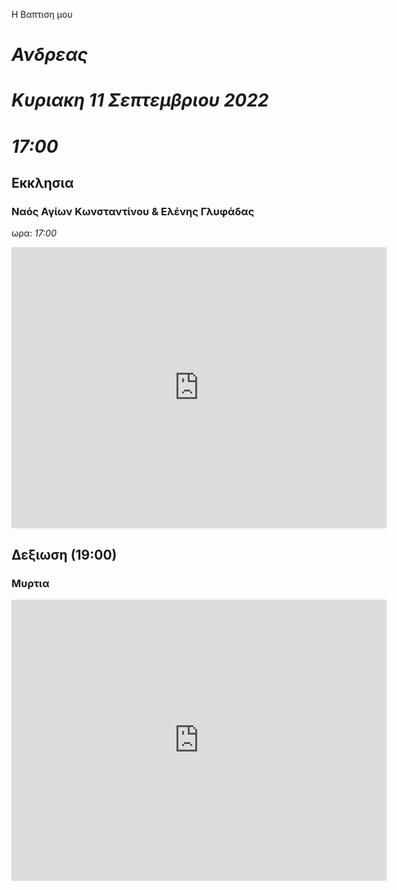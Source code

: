 Η Βαπτιση μου
# *Ανδρεας*

# *Κυριακη 11 Σεπτεμβριου 2022*
# *17:00*

## Εκκλησια 
### Ναός Αγίων Κωνσταντίνου & Ελένης Γλυφάδας
ωρα: *17:00*
<iframe src="https://www.google.com/maps/embed?pb=!1m18!1m12!1m3!1d3149.801647513054!2d23.743370314964903!3d37.86493131474083!2m3!1f0!2f0!3f0!3m2!1i1024!2i768!4f13.1!3m3!1m2!1s0x14a1bfc954efe6d5%3A0xc2f932062857d728!2sSaints%20Constantine%20and%20Helen%20Orthodox%20Cathedral%20of%20Glyfada!5e0!3m2!1sen!2sgr!4v1661095364062!5m2!1sen!2sgr" width="600" height="450" style="border:0;" allowfullscreen="" loading="lazy" referrerpolicy="no-referrer-when-downgrade"></iframe>

## Δεξιωση (19:00)
### Μυρτια
<iframe src="https://www.google.com/maps/embed?pb=!1m18!1m12!1m3!1d3146.551349583001!2d23.7104712002472!3d37.940910428744736!2m3!1f0!2f0!3f0!3m2!1i1024!2i768!4f13.1!3m3!1m2!1s0x14a1bc4b9fd362b7%3A0x20c59642bbf7b479!2sMyrtia!5e0!3m2!1sen!2sgr!4v1661095640429!5m2!1sen!2sgr" width="600" height="450" style="border:0;" allowfullscreen="" loading="lazy" referrerpolicy="no-referrer-when-downgrade"></iframe>
